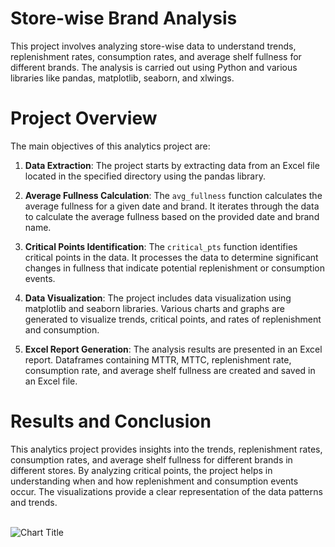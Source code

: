 # Store-wise Brand Analysis

This project involves analyzing store-wise data to understand trends, replenishment rates, consumption rates, and average shelf fullness for different brands. The analysis is carried out using Python and various libraries like pandas, matplotlib, seaborn, and xlwings.

# Project Overview

The main objectives of this analytics project are:

1. **Data Extraction**: The project starts by extracting data from an Excel file located in the specified directory using the pandas library.

2. **Average Fullness Calculation**: The `avg_fullness` function calculates the average fullness for a given date and brand. It iterates through the data to calculate the average fullness based on the provided date and brand name.

3. **Critical Points Identification**: The `critical_pts` function identifies critical points in the data. It processes the data to determine significant changes in fullness that indicate potential replenishment or consumption events.

4. **Data Visualization**: The project includes data visualization using matplotlib and seaborn libraries. Various charts and graphs are generated to visualize trends, critical points, and rates of replenishment and consumption.

5. **Excel Report Generation**: The analysis results are presented in an Excel report. Dataframes containing MTTR, MTTC, replenishment rate, consumption rate, and average shelf fullness are created and saved in an Excel file.




# Results and Conclusion

This analytics project provides insights into the trends, replenishment rates, consumption rates, and average shelf fullness for different brands in different stores. By analyzing critical points, the project helps in understanding when and how replenishment and consumption events occur. The visualizations provide a clear representation of the data patterns and trends.<br>
<br>



![Chart Title](https://res.cloudinary.com/dqwly03el/image/upload/v1693388698/visualisation_charts_lu5p0c.png)








